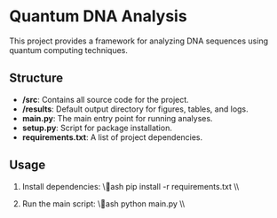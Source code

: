 # Quantum DNA Analysis

This project provides a framework for analyzing DNA sequences using quantum computing techniques.

## Structure

- **/src**: Contains all source code for the project.
- **/results**: Default output directory for figures, tables, and logs.
- **main.py**: The main entry point for running analyses.
- **setup.py**: Script for package installation.
- **requirements.txt**: A list of project dependencies.

## Usage

1. Install dependencies:
   \\\ash
   pip install -r requirements.txt
   \\\

2. Run the main script:
   \\\ash
   python main.py
   \\\
